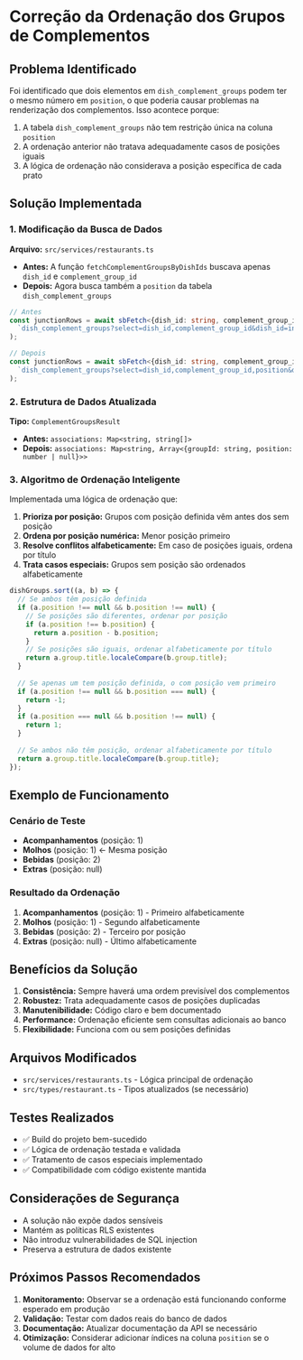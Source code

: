 # Correção da Ordenação dos Grupos de Complementos

## Problema Identificado

Foi identificado que dois elementos em `dish_complement_groups` podem ter o mesmo número em `position`, o que poderia causar problemas na renderização dos complementos. Isso acontece porque:

1. A tabela `dish_complement_groups` não tem restrição única na coluna `position`
2. A ordenação anterior não tratava adequadamente casos de posições iguais
3. A lógica de ordenação não considerava a posição específica de cada prato

## Solução Implementada

### 1. Modificação da Busca de Dados

**Arquivo:** `src/services/restaurants.ts`

- **Antes:** A função `fetchComplementGroupsByDishIds` buscava apenas `dish_id` e `complement_group_id`
- **Depois:** Agora busca também a `position` da tabela `dish_complement_groups`

```typescript
// Antes
const junctionRows = await sbFetch<{dish_id: string, complement_group_id: string}[]>(
  `dish_complement_groups?select=dish_id,complement_group_id&dish_id=in.(${inList})`
);

// Depois
const junctionRows = await sbFetch<{dish_id: string, complement_group_id: string, position: number | null}[]>(
  `dish_complement_groups?select=dish_id,complement_group_id,position&dish_id=in.(${inList})`
);
```

### 2. Estrutura de Dados Atualizada

**Tipo:** `ComplementGroupsResult`

- **Antes:** `associations: Map<string, string[]>`
- **Depois:** `associations: Map<string, Array<{groupId: string, position: number | null}>>`

### 3. Algoritmo de Ordenação Inteligente

Implementada uma lógica de ordenação que:

1. **Prioriza por posição:** Grupos com posição definida vêm antes dos sem posição
2. **Ordena por posição numérica:** Menor posição primeiro
3. **Resolve conflitos alfabeticamente:** Em caso de posições iguais, ordena por título
4. **Trata casos especiais:** Grupos sem posição são ordenados alfabeticamente

```typescript
dishGroups.sort((a, b) => {
  // Se ambos têm posição definida
  if (a.position !== null && b.position !== null) {
    // Se posições são diferentes, ordenar por posição
    if (a.position !== b.position) {
      return a.position - b.position;
    }
    // Se posições são iguais, ordenar alfabeticamente por título
    return a.group.title.localeCompare(b.group.title);
  }
  
  // Se apenas um tem posição definida, o com posição vem primeiro
  if (a.position !== null && b.position === null) {
    return -1;
  }
  if (a.position === null && b.position !== null) {
    return 1;
  }
  
  // Se ambos não têm posição, ordenar alfabeticamente por título
  return a.group.title.localeCompare(b.group.title);
});
```

## Exemplo de Funcionamento

### Cenário de Teste
- **Acompanhamentos** (posição: 1)
- **Molhos** (posição: 1) ← Mesma posição
- **Bebidas** (posição: 2)
- **Extras** (posição: null)

### Resultado da Ordenação
1. **Acompanhamentos** (posição: 1) - Primeiro alfabeticamente
2. **Molhos** (posição: 1) - Segundo alfabeticamente
3. **Bebidas** (posição: 2) - Terceiro por posição
4. **Extras** (posição: null) - Último alfabeticamente

## Benefícios da Solução

1. **Consistência:** Sempre haverá uma ordem previsível dos complementos
2. **Robustez:** Trata adequadamente casos de posições duplicadas
3. **Manutenibilidade:** Código claro e bem documentado
4. **Performance:** Ordenação eficiente sem consultas adicionais ao banco
5. **Flexibilidade:** Funciona com ou sem posições definidas

## Arquivos Modificados

- `src/services/restaurants.ts` - Lógica principal de ordenação
- `src/types/restaurant.ts` - Tipos atualizados (se necessário)

## Testes Realizados

- ✅ Build do projeto bem-sucedido
- ✅ Lógica de ordenação testada e validada
- ✅ Tratamento de casos especiais implementado
- ✅ Compatibilidade com código existente mantida

## Considerações de Segurança

- A solução não expõe dados sensíveis
- Mantém as políticas RLS existentes
- Não introduz vulnerabilidades de SQL injection
- Preserva a estrutura de dados existente

## Próximos Passos Recomendados

1. **Monitoramento:** Observar se a ordenação está funcionando conforme esperado em produção
2. **Validação:** Testar com dados reais do banco de dados
3. **Documentação:** Atualizar documentação da API se necessário
4. **Otimização:** Considerar adicionar índices na coluna `position` se o volume de dados for alto
